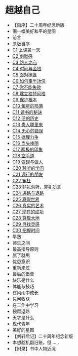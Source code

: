 # 超越自己

- 【自序】二十周年纪念新版
- 画一幅美好和平的星图
- 前言
- 原版自序
- [C1 上课第一天](C1.md)
- [C2 幽默感](C2.md)
- [C3 防人之心](C3.md)
- [C4 时间与金钱](C4.md)
- [C5 面对抢匪](C5.md)
- [C6 如何事半功倍](C6.md)
- [C7 你不能失败](C7.md)
- [C8 建立独特风格](C8.md)
- [C9 保护根本](C9.md)
- [C10 恒星的陨落](C10.md)
- [C11 读书的秘诀](C11.md)
- [C12 活的历史](C12.md)
- [C13 贵人哪里来](C13.md)
- [C14 无心的错误](C14.md)
- [C15 据理力争](C15-.md)
- [C16 当头棒喝](C16.md)
- [C17 两极的印象](C17.md)
- [C18 空手道](C18.md)
- [C19 做砚与做人](C19.md)
- [C20 聆听的学问](C20.md)
- [C21 远行的朋友](C21.md)
- [C22 冤枉](C22.md)
- [C23 非礼勿听，非礼勿言](C23.md)
- [C24 进路与退路](C24.md)
- [C25 真假世界](C25.md)
- [C26 真实的艺术](C26.md)
- [C27 现在的成功](C27.md)
- [C28 尊敬大地](C28.md)
- [C29 寻找灵感](C29.md)
- [C30 把握时间](C30.md)
- 早熟
- 师生之间
- 最高指导原则
- 腻了就甩
- 忧患意识
- 重新来过
- 最后的堡垒
- 快乐是什么
- 体能与技巧
- 在风雨中成长
- 只问收获
- 在工作中学习
- 预留退路
- 天才是什么
- 现代青年
- 美好的星图
- 【刘轩后记】二十周年纪念新版
- 本想趁机翻旧账，但……
- 【附录】书中人物近况
